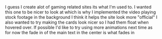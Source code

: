 I guess I create alot of gaming related sites its what I'm used to.
I wanted this one to be nicer to look at which is why I implemented the video playing stock footage in the background I think it helps the site look more "official"
I also wanted to try making the cards look nicer so I had them float when hovered over.
If possible I'd like to try using more animations next time as for now the fade in of the main text in the center is what fades in
